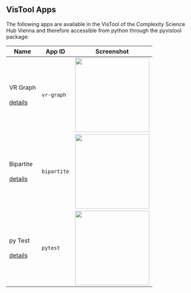 ## VisTool Apps

The following apps are available in the VisTool of the Complexity Science Hub Vienna and therefore accessible from python through the pyvistool package:

Name | App ID | Screenshot
----- | ----- | ----------
VR Graph<br><br>[details](app-vr-graph.md) | ```vr-graph``` | <img src="https://vis.csh.ac.at/vistool/visualizations/vr-graph/vrnets.png" height="200">
Bipartite<br><br>[details](app-bipartite.md) | ```bipartite``` | <img src="https://vis.csh.ac.at/vistool/visualizations/bipartite/bipa.png" height="200">
py Test<br><br>[details](app-pytest.md) | ```pytest``` | <img src="https://vis.csh.ac.at/vistool/visualizations/bipartite/bipa.png" height="200">
